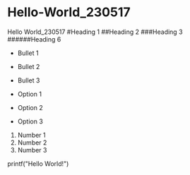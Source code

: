 # Hello-World_230517
Hello World_230517
#Heading 1
##Heading 2
###Heading 3
######Heading 6

* Bullet 1
* Bullet 2
* Bullet 3

* Option 1
* Option 2
* Option 3

1. Number 1
2. Number 2
3. Number 3

printf("Hello World!")
